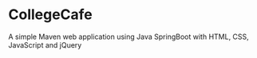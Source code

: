 # CollegeCafe
A simple Maven web application using Java SpringBoot with HTML, CSS, JavaScript and jQuery

